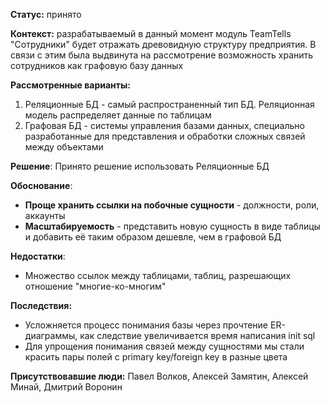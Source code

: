 **Статус:** принято

**Контекст:** разрабатываемый в данный момент модуль TeamTells "Сотрудники" будет отражать древовидную структуру предприятия. В связи с этим была выдвинута на рассмотрение возможность хранить сотрудников как графовую базу данных

**Рассмотренные варианты:**
1. Реляционные БД - самый распространенный тип БД. Реляционная модель распределяет данные по таблицам
2. Графовая БД - системы управления базами данных, специально разработанные для представления и обработки сложных связей между объектами

**Решение**:
Принято решение использовать Реляционные БД

**Обоснование**:
- **Проще хранить ссылки на побочные сущности** - должности, роли, аккаунты
- **Масштабируемость** - представить новую сущность в виде таблицы и добавить её таким образом дешевле, чем в графовой БД

**Недостатки**:
- Множество ссылок между таблицами, таблиц, разрешающих отношение "многие-ко-многим"

**Последствия:**
- Усложняется процесс понимания базы через прочтение ER-диаграммы, как следствие увеличивается время написания init sql
- Для упрощения понимания связей между сущностями мы стали красить пары полей с primary key/foreign key в разные цвета

**Присутствовавшие люди:**
Павел Волков, Алексей Замятин, Алексей Минай, Дмитрий Воронин
